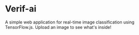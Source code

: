 # Verif-ai
A simple web application for real-time image classification using TensorFlow.js. Upload an image to see what's inside!
